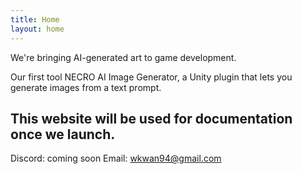 ```yaml
---
title: Home
layout: home
---
```


We're bringing AI-generated art to game development.

Our first tool NECRO AI Image Generator, a Unity plugin that lets you generate images from a text prompt.

This website will be used for documentation once we launch.
----

Discord: coming soon
Email: wkwan94@gmail.com
